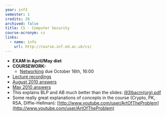 ```yaml
---
year: inf3
semester: 1
credits: 20
archived: false
title: CS - Computer Security
course-acronym: cs
links:
  - name: info
    url: http://course.inf.ed.ac.uk/cs/
---
```


- **EXAM in April/May diet**
- **COURSEWORK:**
  - [Networking](http://www.inf.ed.ac.uk/teaching/courses/cs/1718/pracs/networking-cw.pdf) due October 16th, 16:00
- [Lecture recordings](https://echo360.org.uk/section/25caf1e5-172e-424e-8490-d6bb4a93b904/home) 
- [August 2010 answers](http://mess.ninjalith.com/cs/exams/2010_resit)
- [May 2010 answers](https://docs.google.com/document/d/1u0d0ybDWt_V0Of9sZMqxwg1tyuVzsdKAkrx6Wq31FK8/edit?usp=sharing)
- This explains BLP and AB much better than the slides: [i93lbacm(org).pdf](http://profsandhu.com/journals/computer/i93lbacm(org).pdf)
- Some really great explanations of concepts in the course (Crypto, PK, RSA, Diffie-Hellman): [http://www.youtube.com/user/ArtOfTheProblem](http://www.youtube.com/user/ArtOfTheProblem)
